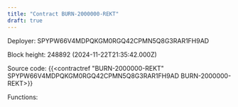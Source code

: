 ```yaml
---
title: "Contract BURN-2000000-REKT"
draft: true
---
```

Deployer: SPYPW66V4MDPQKGM0RGQ42CPMN5Q8G3RAR1FH9AD


 



Block height: 248892 (2024-11-22T21:35:42.000Z)

Source code: {{<contractref "BURN-2000000-REKT" SPYPW66V4MDPQKGM0RGQ42CPMN5Q8G3RAR1FH9AD BURN-2000000-REKT>}}

Functions:


